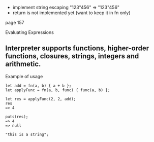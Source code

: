 * implement string escaping "123\"456" => "123"456"
* return is not implemented yet (want to keep it in fn only)

page 157

Evaluating Expressions

## Interpreter supports functions, higher-order functions, closures, strings, integers and arithmetic.

Example of usage
```
let add = fn(a, b) { a + b };
let applyFunc = fn(a, b, func) { func(a, b) };

let res = applyFunc(2, 2, add);
res
=> 4

puts(res);
=> 4
=> null

"this is a string";
```
